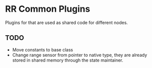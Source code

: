 # RR Common Plugins

Plugins for that are used as shared code for different nodes.

## TODO

* Move constants to base class
* Change range sensor from pointer to native type, they are already stored in shared memory through the state maintainer.
